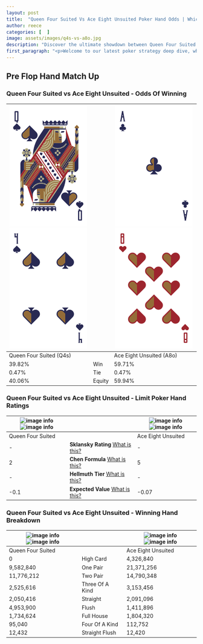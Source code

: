 ```yaml
---
layout: post
title:  "Queen Four Suited Vs Ace Eight Unsuited Poker Hand Odds | Which Is The Better Hand In Poker? A Complete Guide"
author: reece
categories: [  ]
image: assets/images/q4s-vs-a8o.jpg
description: "Discover the ultimate showdown between Queen Four Suited and Ace Eight Unsuited in poker! Uncover the odds, strategies, and scenarios where one hand triumphs over the other. Get ready to up your poker game with this thrilling analysis."
first_paragraph: "<p>Welcome to our latest poker strategy deep dive, where we're pitting two distinct hands against each other in a high-stakes showdown: Queen Four Suited vs Ace Eight Unsuited.</p><p>In the dynamic world of poker, every decision counts, and knowing which hand holds the upper hand is key to your success at the table.</p><p>In this article, we'll dissect these two hands, explore the scenarios where one dominates the other, and equip you with the knowledge to make strategic choices that can tip the odds in your favor.</p><p>Get ready to unravel the intriguing dynamics of these poker hands and elevate your game to new heights.</p>"
---
```




[comment]: # (sp0)

## Pre Flop Hand Match Up

<div class="table hand-ratings" markdown="1"> 



### Queen Four Suited vs Ace Eight Unsuited - Odds Of Winning


    
| ![image info](assets/images/hand1/q.png) ![image info](assets/images/hand1/4.png) |  | ![image info](assets/images/hand2/a.png) ![image info](assets/images/hand2/8o.png) |
| -------- | -------- | -------- |
| Queen Four Suited (Q4s) |  | Ace Eight Unsuited (A8o) |
| 39.82% | Win | 59.71% |
| 0.47% | Tie | 0.47% |
| 40.06% | Equity | 59.94% |




[comment]: # (sp1)



### Queen Four Suited vs Ace Eight Unsuited - Limit Poker Hand Ratings


    
| ![image info](https://www.riverpairs.com/assets/images/hand1/q.png) ![image info](https://www.riverpairs.com/assets/images/hand1/4.png) |  | ![image info](https://www.riverpairs.com/assets/images/hand2/a.png) ![image info](https://www.riverpairs.com/assets/images/hand2/8o.png) |
| -------- | -------- | -------- |
| Queen Four Suited |  | Ace Eight Unsuited |
| - | **Sklansky Rating** [What is this?](/sklansky-rating-explained) | - |
| 2 | **Chen Formula** [What is this?](/chen-formula-explained) | 5 |
| - | **Hellmuth Tier** [What is this?](/Hellmuth-tier-explained) | - |
| -0.1 | **Expected Value** [What is this?](/expected-value-explained) | -0.07 |




[comment]: # (sp2)



### Queen Four Suited vs Ace Eight Unsuited - Winning Hand Breakdown


    
| ![image info](https://www.riverpairs.com/assets/images/hand1/q.png) ![image info](https://www.riverpairs.com/assets/images/hand1/4.png) |  | ![image info](https://www.riverpairs.com/assets/images/hand2/a.png) ![image info](https://www.riverpairs.com/assets/images/hand2/8o.png) |
| -------- | -------- | -------- |
| Queen Four Suited |  | Ace Eight Unsuited |
| 0 | High Card | 4,326,840 |
| 9,582,840 | One Pair | 21,371,256 |
| 11,776,212 | Two Pair | 14,790,348 |
| 2,525,616 | Three Of A Kind | 3,153,456 |
| 2,050,416 | Straight | 2,091,096 |
| 4,953,900 | Flush | 1,411,896 |
| 1,734,624 | Full House | 1,804,320 |
| 95,040 | Four Of A Kind | 112,752 |
| 12,432 | Straight Flush | 12,420 |




[comment]: # (sp3)



</div>

[comment]: # (sp4)



[comment]: # (sp5)


